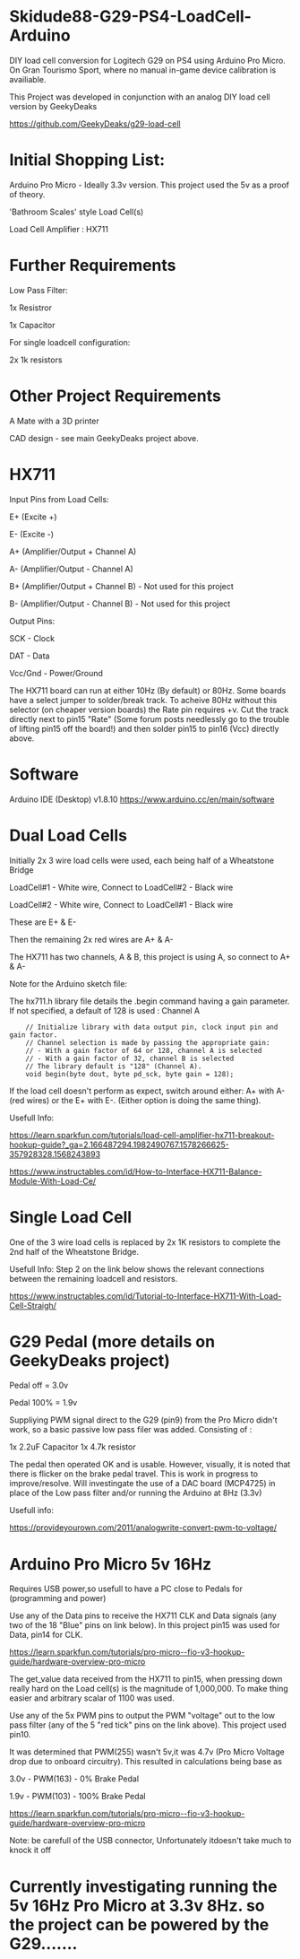 # Skidude88-G29-PS4-LoadCell-Arduino
DIY load cell conversion for Logitech G29 on PS4 using Arduino Pro Micro. On Gran Tourismo Sport, where no manual in-game device calibration is availiable.

This Project was developed in conjunction with an analog DIY load cell version by GeekyDeaks

https://github.com/GeekyDeaks/g29-load-cell

# Initial Shopping List:

Arduino Pro Micro - Ideally 3.3v version. This project used the 5v as a proof of theory.

'Bathroom Scales' style Load Cell(s)

Load Cell Amplifier : HX711

# Further Requirements

Low Pass Filter:

1x Resistror

1x Capacitor

For single loadcell configuration:

2x 1k resistors

# Other Project Requirements
A Mate with a 3D printer 

CAD design - see main GeekyDeaks project above.


# HX711

Input Pins from Load Cells:

E+ (Excite +)

E- (Excite -)

A+ (Amplifier/Output + Channel A)

A- (Amplifier/Output - Channel A)

B+ (Amplifier/Output + Channel B) - Not used for this project

B- (Amplifier/Output - Channel B) - Not used for this project

Output Pins:

SCK - Clock

DAT - Data

Vcc/Gnd - Power/Ground

The HX711 board can run at either 10Hz (By default) or 80Hz. Some boards have a select jumper to solder/break track. To acheive 80Hz without this selector (on cheaper version boards) the Rate pin requires +v. Cut the track directly next to pin15 "Rate" (Some forum posts needlessly go to the trouble of lifting pin15 off the board!) and then solder pin15 to pin16 (Vcc) directly above. 



# Software
Arduino IDE (Desktop) v1.8.10
https://www.arduino.cc/en/main/software

# Dual Load Cells

Initially 2x 3 wire load cells were used, each being half of a Wheatstone Bridge

LoadCell#1 - White wire, Connect to LoadCell#2 - Black wire

LoadCell#2 - White wire, Connect to LoadCell#1 - Black wire

These are E+ & E-

Then the remaining 2x red wires are A+ & A-

The HX711 has two channels, A & B, this project is using A, so connect to A+ & A-

Note for the Arduino sketch file: 

The hx711.h library file details the .begin command having a gain parameter. If not specified, a default of 128 is used : Channel A

	  	// Initialize library with data output pin, clock input pin and gain factor.
		// Channel selection is made by passing the appropriate gain:
		// - With a gain factor of 64 or 128, channel A is selected
		// - With a gain factor of 32, channel B is selected
		// The library default is "128" (Channel A).
		void begin(byte dout, byte pd_sck, byte gain = 128);
		
If the load cell doesn't perform as expect, switch around either: A+ with A- (red wires) or the E+ with E-. (Either option is doing the same thing).		

Usefull Info:

https://learn.sparkfun.com/tutorials/load-cell-amplifier-hx711-breakout-hookup-guide?_ga=2.166487294.1982490767.1578266625-357928328.1568243893


https://www.instructables.com/id/How-to-Interface-HX711-Balance-Module-With-Load-Ce/


# Single Load Cell

One of the 3 wire load cells is replaced by 2x 1K resistors to complete the 2nd half of the Wheatstone Bridge.

Usefull Info: Step 2 on the link below shows the relevant connections between the remaining loadcell and resistors.

https://www.instructables.com/id/Tutorial-to-Interface-HX711-With-Load-Cell-Straigh/



# G29 Pedal (more details on GeekyDeaks project)

Pedal off = 3.0v

Pedal 100% = 1.9v


Suppliying PWM signal direct to the G29 (pin9) from the Pro Micro didn't work, so a  basic passive low pass filer was added.
Consisting of :

1x 2.2uF Capacitor
1x 4.7k resistor

The pedal then operated OK and is usable. However, visually, it is noted that there is flicker on the brake pedal travel. This is work in progress to improve/resolve. Will investingate the use of a DAC board (MCP4725) in place of the Low pass filter and/or running the Arduino at 8Hz (3.3v)

Usefull info:

https://provideyourown.com/2011/analogwrite-convert-pwm-to-voltage/

# Arduino Pro Micro 5v 16Hz

Requires USB power,so usefull to have a PC close to Pedals for (programming and power)

Use any of the Data pins to receive the HX711 CLK and Data signals (any two of the 18 "Blue" pins on link below). In this project pin15 was used for Data, pin14 for CLK.

https://learn.sparkfun.com/tutorials/pro-micro--fio-v3-hookup-guide/hardware-overview-pro-micro

The get_value data received from the HX711 to pin15, when pressing down really hard on the Load cell(s) is the magnitude of 1,000,000. To make thing easier and arbitrary scalar of 1100 was used.

Use any of the 5x PWM pins to output the PWM "voltage" out to the low pass filter (any of the 5 "red tick" pins on the link above). This project used pin10.

It was determined that PWM(255) wasn't 5v,it was 4.7v (Pro Micro Voltage drop due to onboard circuitry). This resulted in calculations being base as 

3.0v - PWM(163) - 0% Brake Pedal

1.9v - PWM(103) - 100% Brake Pedal

https://learn.sparkfun.com/tutorials/pro-micro--fio-v3-hookup-guide/hardware-overview-pro-micro



Note: be carefull of the USB connector, Unfortunately itdoesn't take much to knock it off


# Currently investigating running the 5v 16Hz Pro Micro at 3.3v 8Hz. so the project can be powered by the G29.......


